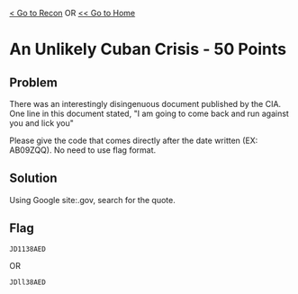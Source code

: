 [< Go to Recon](/Recon) OR [<< Go to Home](/)
# An Unlikely Cuban Crisis - 50 Points
## Problem
There was an interestingly disingenuous document published by the CIA. One line in this document stated, "I am going to come back and run against you and lick you"

Please give the code that comes directly after the date written (EX: AB09ZQQ). No need to use flag format.

## Solution
Using Google site:.gov, search for the quote.

## Flag
`JD1138AED`

OR

`JDll38AED`